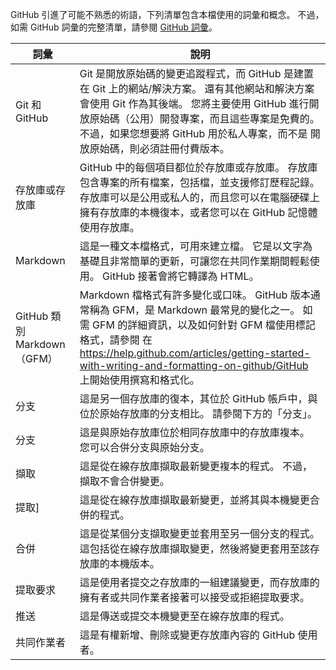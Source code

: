 GitHub 引進了可能不熟悉的術語，下列清單包含本檔使用的詞彙和概念。 不過，如需 GitHub 詞彙的完整清單，請參閱 [GitHub 詞彙](https://docs.github.com/en/get-started/quickstart/github-glossary)。

| 詞彙 | 說明 |
| --- | --- |
| Git 和 GitHub | Git 是開放原始碼的變更追蹤程式，而 GitHub 是建置在 Git 上的網站/解決方案。 還有其他網站和解決方案會使用 Git 作為其後端。 您將主要使用 GitHub 進行開放原始碼（公用）開發專案，而且這些專案是免費的。 不過，如果您想要將 GitHub 用於私人專案，而不是 開放原始碼，則必須註冊付費版本。 |
| 存放庫或存放庫 | GitHub 中的每個項目都位於存放庫或存放庫。 存放庫包含專案的所有檔案，包括檔，並支援修訂歷程記錄。 存放庫可以是公用或私人的，而且您可以在電腦硬碟上擁有存放庫的本機復本，或者您可以在 GitHub 記憶體使用存放庫。 |
| Markdown | 這是一種文本檔格式，可用來建立檔。 它是以文字為基礎且非常簡單的更新，可讓您在共同作業期間輕鬆使用。 GitHub 接著會將它轉譯為 HTML。 |
| GitHub 類別 Markdown （GFM） | Markdown 檔格式有許多變化或口味。 GitHub 版本通常稱為 GFM，是 Markdown 最常見的變化之一。 如需 GFM 的詳細資訊，以及如何針對 GFM 檔使用標記格式，請參閱 在 https://help.github.com/articles/getting-started-with-writing-and-formatting-on-github/GitHub 上開始使用撰寫和格式化。 |
| 分支 | 這是另一個存放庫的復本，其位於 GitHub 帳戶中，與位於原始存放庫的分支相比。 請參閱下方的「分支」。 |
| 分支 | 這是與原始存放庫位於相同存放庫中的存放庫複本。 您可以合併分支與原始分支。 |
| 擷取 | 這是從在線存放庫擷取最新變更複本的程式。 不過，擷取不會合併變更。 |
| 提取] | 這是從在線存放庫擷取最新變更，並將其與本機變更合併的程式。 |
| 合併 | 這是從某個分支擷取變更並套用至另一個分支的程式。 這包括從在線存放庫擷取變更，然後將變更套用至該存放庫的本機版本。 |
| 提取要求 | 這是使用者提交之存放庫的一組建議變更，而存放庫的擁有者或共同作業者接著可以接受或拒絕提取要求。 |
| 推送 | 這是傳送或提交本機變更至在線存放庫的程式。 |
| 共同作業者 | 這是有權新增、刪除或變更存放庫內容的 GitHub 使用者。 |
